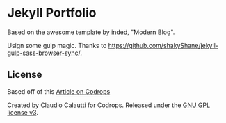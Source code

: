 # Jekyll Portfolio

Based on the awesome template by [inded](https://github.com/inded/), "Modern Blog".

Usign some gulp magic. Thanks to https://github.com/shakyShane/jekyll-gulp-sass-browser-sync/.


## License

Based off of this [Article on Codrops](http://tympanus.net/codrops/?p=24222)

Created by Claudio Calautti for Codrops. Released under the [GNU GPL license v3](https://www.gnu.org/licenses/gpl-3.0.html).

